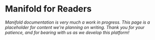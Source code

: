 # Manifold for Readers

_Manifold documentation is very much a work in progress. This page is a placeholder for content we're planning on writing. Thank you for your patience, and for bearing with us as we develop this platform!_

